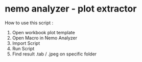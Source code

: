 # nemo analyzer - plot extractor

How to use this script :
1. Open workbook plot template
2. Open Macro in Nemo Analyzer
3. Import Script
4. Run Script
5. Find result .tab / .jpeg on specific folder
